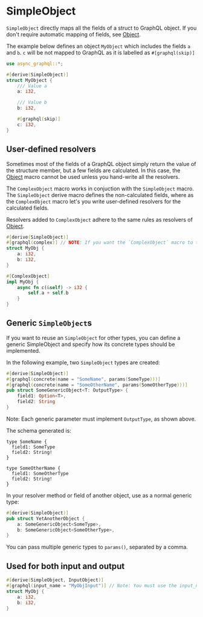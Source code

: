 # SimpleObject

`SimpleObject` directly maps all the fields of a struct to GraphQL object.
If you don't require automatic mapping of fields, see [Object](define_complex_object.html).

The example below defines an object `MyObject` which includes the fields `a` and `b`. `c` will be not mapped to GraphQL as it is labelled as `#[graphql(skip)]`

```rust
use async_graphql::*;

#[derive(SimpleObject)]
struct MyObject {
    /// Value a
    a: i32,

    /// Value b
    b: i32,

    #[graphql(skip)]
    c: i32,
}
```

## User-defined resolvers

Sometimes most of the fields of a GraphQL object simply return the value of the structure member, but a few
fields are calculated. In this case, the [Object](define_complex_object.html) macro cannot be used unless you hand-write all the resolvers.

The `ComplexObject` macro works in conjuction with the `SimpleObject` macro. The `SimpleObject` derive macro defines
the non-calculated fields, where as the `ComplexObject` macro let's you write user-defined resolvers for the calculated fields.

Resolvers added to `ComplexObject` adhere to the same rules as resolvers of [Object](define_complex_object.html).

```rust
#[derive(SimpleObject)]
#[graphql(complex)] // NOTE: If you want the `ComplexObject` macro to take effect, this `complex` attribute is required.
struct MyObj {
    a: i32,
    b: i32,
}

#[ComplexObject]
impl MyObj {
    async fn c(&self) -> i32 {
        self.a + self.b
    }
}
```

## Generic `SimpleObject`s

If you want to reuse an `SimpleObject` for other types, you can define a generic SimpleObject
and specify how its concrete types should be implemented.

In the following example, two `SimpleObject` types are created:

```rust
#[derive(SimpleObject)]
#[graphql(concrete(name = "SomeName", params(SomeType)))]
#[graphql(concrete(name = "SomeOtherName", params(SomeOtherType)))]
pub struct SomeGenericObject<T: OutputType> {
    field1: Option<T>,
    field2: String
}
```

Note: Each generic parameter must implement `OutputType`, as shown above.

The schema generated is:

```gql
type SomeName {
  field1: SomeType
  field2: String!
}

type SomeOtherName {
  field1: SomeOtherType
  field2: String!
}
```

In your resolver method or field of another object, use as a normal generic type:

```rust
#[derive(SimpleObject)]
pub struct YetAnotherObject {
    a: SomeGenericObject<SomeType>,
    b: SomeGenericObject<SomeOtherType>,
}
```

You can pass multiple generic types to `params()`, separated by a comma.

## Used for both input and output

```rust
#[derive(SimpleObject, InputObject)]
#[graphql(input_name = "MyObjInput")] // Note: You must use the input_name attribute to define a new name for the input type, otherwise a runtime error will occur.
struct MyObj {
    a: i32,
    b: i32,
}
```
